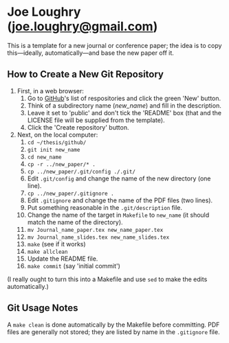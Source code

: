 Joe Loughry (joe.loughry@gmail.com)
===========

This is a template for a new journal or conference paper; the idea is to
copy this&mdash;ideally, automatically&mdash;and base the new paper off it.

How to Create a New Git Repository
----------------------------------

1. First, in a web browser:
    1. Go to [GitHub](https://github.com/jloughry?tab=repositories)'s list
of respositories and click the green 'New' button.
    1. Think of a subdirectory name (*new_name*) and fill in the
description.
    1. Leave it set to 'public' and don't tick the 'README' box (that and
the LICENSE file will be supplied from the template).
    1. Click the 'Create repository' button.
1. Next, on the local computer:
    1. `cd ~/thesis/github/`
    1. `git init new_name`
    1. `cd new_name`
    1. `cp -r ../new_paper/* .`
    1. `cp ../new_paper/.git/config ./.git/`
    1. Edit `.git/config` and change the name of the new directory (one
line).
    1. `cp ../new_paper/.gitignore .`
    1. Edit `.gitignore` and change the name of the PDF files (two lines).
    1. Put something reasonable in the `.git/description` file.
    1. Change the name of the target in `Makefile` to `new_name` (it should
match the name of the directory).
    1. `mv Journal_name_paper.tex new_name_paper.tex`
    1. `mv Journal_name_slides.tex new_name_slides.tex`
    1. `make` (see if it works)
    1. `make allclean`
    1. Update the README file.
    1. `make commit` (say 'initial commit')

(I really ought to turn this into a Makefile and use `sed` to make the
edits automatically.)

Git Usage Notes
---------------

A `make clean` is done automatically by the Makefile before committing. PDF
files are generally not stored; they are listed by name in the `.gitignore`
file.

